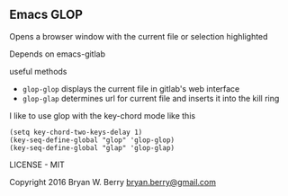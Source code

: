 Emacs GLOP
-----------


Opens a browser window with the current file or selection highlighted


Depends on emacs-gitlab

useful methods

* `glop-glop` displays the current file in gitlab's web interface
* `glop-glap` determines url for current file and inserts it into the kill ring

I like to use glop with the key-chord mode like this


```elisp
(setq key-chord-two-keys-delay 1)
(key-seq-define-global "glop" 'glop-glop)
(key-seq-define-global "glap" 'glop-glap)
```


LICENSE - MIT

Copyright 2016 Bryan W. Berry <bryan.berry@gmail.com>

